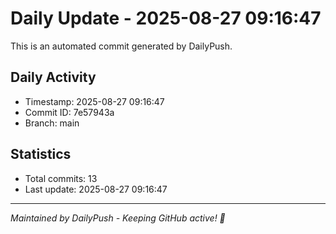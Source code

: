 # Daily Update - 2025-08-27 09:16:47

This is an automated commit generated by DailyPush.

## Daily Activity
- Timestamp: 2025-08-27 09:16:47
- Commit ID: 7e57943a
- Branch: main

## Statistics
- Total commits: 13
- Last update: 2025-08-27 09:16:47

---
*Maintained by DailyPush - Keeping GitHub active! 🚀*
